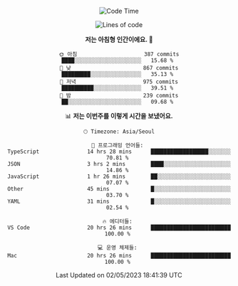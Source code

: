 <div align='center'>
 
<!--START_SECTION:waka-->
![Code Time](http://img.shields.io/badge/Code%20Time-2%2C587%20hrs%207%20mins-blue)

![Lines of code](https://img.shields.io/badge/%EC%A0%80%EB%8A%94%20%EC%97%AC%ED%83%9C%EA%B9%8C%EC%A7%80%20-1.2%20million%20%EC%A4%84%EC%9D%98%20%EC%BD%94%EB%93%9C%EB%A5%BC%20%EC%9E%91%EC%84%B1%ED%96%88%EC%96%B4%EC%9A%94.-blue)

**저는 아침형 인간이에요. 🐤** 

```text
🌞 아침                     387 commits         ████░░░░░░░░░░░░░░░░░░░░░   15.68 % 
🌆 낮　                     867 commits         █████████░░░░░░░░░░░░░░░░   35.13 % 
🌃 저녁                     975 commits         ██████████░░░░░░░░░░░░░░░   39.51 % 
🌙 밤　                     239 commits         ██░░░░░░░░░░░░░░░░░░░░░░░   09.68 % 
```


📊 **저는 이번주를 이렇게 시간을 보냈어요.** 

```text
🕑︎ Timezone: Asia/Seoul

💬 프로그래밍 언어들: 
TypeScript               14 hrs 28 mins      ██████████████████░░░░░░░   70.81 % 
JSON                     3 hrs 2 mins        ████░░░░░░░░░░░░░░░░░░░░░   14.86 % 
JavaScript               1 hr 26 mins        ██░░░░░░░░░░░░░░░░░░░░░░░   07.07 % 
Other                    45 mins             █░░░░░░░░░░░░░░░░░░░░░░░░   03.70 % 
YAML                     31 mins             █░░░░░░░░░░░░░░░░░░░░░░░░   02.54 % 

🔥 에디터들: 
VS Code                  20 hrs 26 mins      █████████████████████████   100.00 % 

💻 운영 체제들: 
Mac                      20 hrs 26 mins      █████████████████████████   100.00 % 
```


 Last Updated on 02/05/2023 18:41:39 UTC
<!--END_SECTION:waka-->
 </div>
<!---
Emewjin/Emewjin is a ✨ special ✨ repository because its `README.md` (this file) appears on your GitHub profile.
You can click the Preview link to take a look at your changes.
--->
